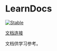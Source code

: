 # LearnDocs

[![Stable](https://img.shields.io/badge/docs-stable-blue.svg)](https://jake484.github.io/EquationsSolver.jl/)

[文档连接](https://jake484.github.io/LearnDocs/)

文档供学习参考。
